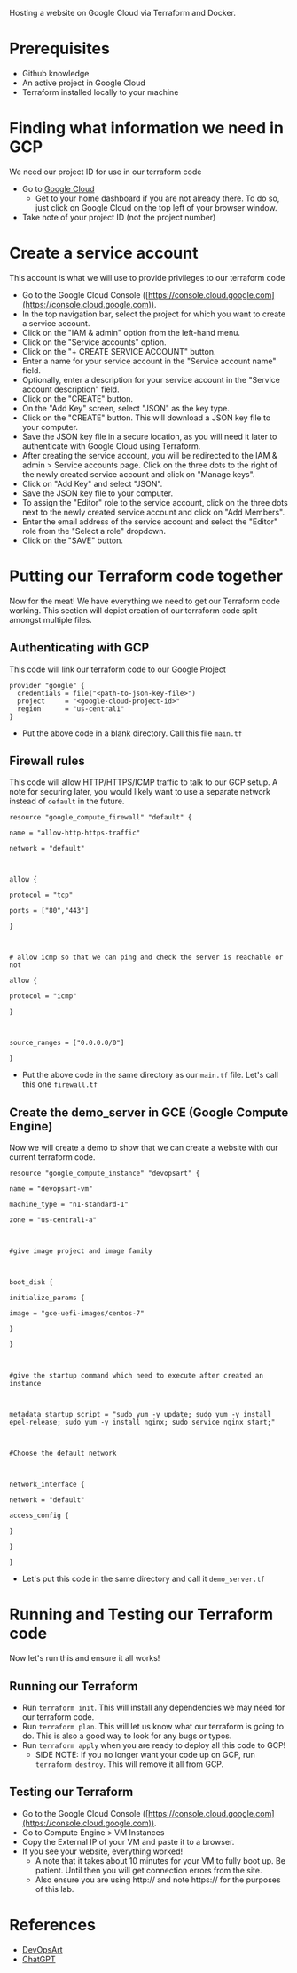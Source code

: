 Hosting a website on Google Cloud via Terraform and Docker.

# Prerequisites
- Github knowledge
- An active project in Google Cloud
- Terraform installed locally to your machine

# Finding what information we need in GCP
We need our project ID for use in our terraform code
- Go to [Google Cloud](https://console.cloud.google.com) 
	- Get to your home dashboard if you are not already there. To do so, just click on Google Cloud on the top left of your browser window.
- Take note of your project ID (not the project number)

# Create a service account
This account is what we will use to provide privileges to our terraform code
- Go to the Google Cloud Console ([https://console.cloud.google.com](https://console.cloud.google.com)).
- In the top navigation bar, select the project for which you want to create a service account.
- Click on the "IAM & admin" option from the left-hand menu.
- Click on the "Service accounts" option.
- Click on the "+ CREATE SERVICE ACCOUNT" button.
- Enter a name for your service account in the "Service account name" field.
- Optionally, enter a description for your service account in the "Service account description" field.
- Click on the "CREATE" button.
- On the "Add Key" screen, select "JSON" as the key type.
- Click on the "CREATE" button. This will download a JSON key file to your computer.
- Save the JSON key file in a secure location, as you will need it later to authenticate with Google Cloud using Terraform.
- After creating the service account, you will be redirected to the IAM & admin > Service accounts page. Click on the three dots to the right of the newly created service account and click on "Manage keys".
- Click on "Add Key" and select "JSON".
- Save the JSON key file to your computer.
- To assign the "Editor" role to the service account, click on the three dots next to the newly created service account and click on "Add Members".
- Enter the email address of the service account and select the "Editor" role from the "Select a role" dropdown.
- Click on the "SAVE" button.

# Putting our Terraform code together
Now for the meat! We have everything we need to get our Terraform code working. This section will depict creation of our terraform code split amongst multiple files.

## Authenticating with GCP
This code will link our terraform code to our Google Project
```
provider "google" {
  credentials = file("<path-to-json-key-file>")
  project     = "<google-cloud-project-id>"
  region      = "us-central1"
}
```
 - Put the above code in a blank directory. Call this file `main.tf`

## Firewall rules
This code will allow HTTP/HTTPS/ICMP traffic to talk to our GCP setup. A note for securing later, you would likely want to use a separate network instead of `default` in the future.
```
resource "google_compute_firewall" "default" {

name = "allow-http-https-traffic"

network = "default"

  

allow {

protocol = "tcp"

ports = ["80","443"]

}

  

# allow icmp so that we can ping and check the server is reachable or not

allow {

protocol = "icmp"

}

  

source_ranges = ["0.0.0.0/0"]

}
```
- Put the above code in the same directory as our `main.tf` file. Let's call this one `firewall.tf`

## Create the demo_server in GCE (Google Compute Engine)
Now we will create a demo to show that we can create a website with our current terraform code. 

```
resource "google_compute_instance" "devopsart" {

name = "devopsart-vm"

machine_type = "n1-standard-1"

zone = "us-central1-a"

  

#give image project and image family

  

boot_disk {

initialize_params {

image = "gce-uefi-images/centos-7"

}

}

  

#give the startup command which need to execute after created an instance

  

metadata_startup_script = "sudo yum -y update; sudo yum -y install epel-release; sudo yum -y install nginx; sudo service nginx start;"

  

#Choose the default network

  

network_interface {

network = "default"

access_config {

}

}

}
```
- Let's put this code in the same directory and call it `demo_server.tf`

# Running and Testing our Terraform code
Now let's run this and ensure it all works! 

## Running our Terraform
- Run `terraform init`. This will install any dependencies we may need for our terraform code.
- Run `terraform plan`. This will let us know what our terraform is going to do. This is also a good way to look for any bugs or typos.
- Run `terraform apply` when you are ready to deploy all this code to GCP!
	- SIDE NOTE: If you no longer want your code up on GCP, run `terraform destroy`. This will remove it all from GCP. 

## Testing our Terraform
- Go to the Google Cloud Console ([https://console.cloud.google.com](https://console.cloud.google.com)).
- Go to Compute Engine > VM Instances
- Copy the External IP of your VM and paste it to a browser.
- If you see your website, everything worked! 
	- A note that it takes about 10 minutes for your VM to fully boot up. Be patient. Until then you will get connection errors from the site. 
	- Also ensure you are using http:// and note https:// for the purposes of this lab.

# References
- [DevOpsArt](https://www.devopsart.com/2019/08/terraform-installation-and-create.html) 
- [ChatGPT](https://chat.openai.com)